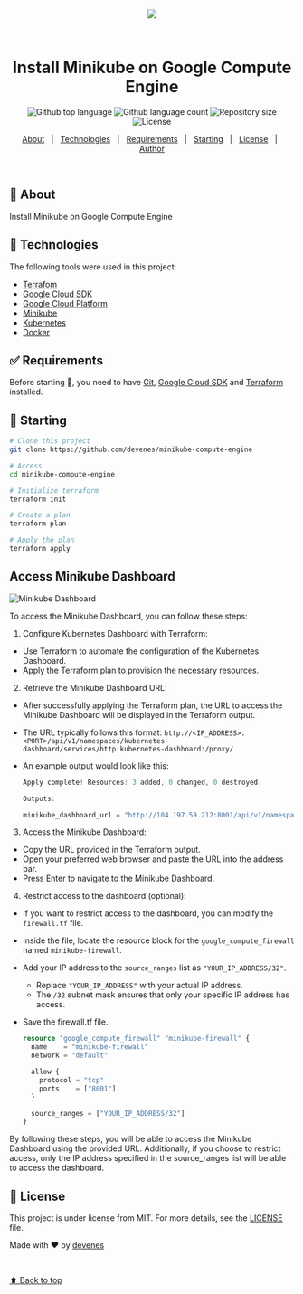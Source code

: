 <div align="center" id="top"> 
  <img src="![minikube-banner](https://github.com/user-attachments/assets/06927acc-b53f-4787-b6dc-a2bf0b27901d)
" />

&#xa0;

  <!-- <a href="https://minikubecomputeengine1.netlify.app">Demo</a> -->
</div>

<h1 align="center">Install Minikube on Google Compute Engine</h1>
<p align="center">
  <img alt="Github top language" src="https://img.shields.io/github/languages/top/devenes/minikube-compute-engine?color=56BEB8">
  <img alt="Github language count" src="https://img.shields.io/github/languages/count/devenes/minikube-compute-engine?color=56BEB8">
  <img alt="Repository size" src="https://img.shields.io/github/repo-size/devenes/minikube-compute-engine?color=56BEB8">
  <img alt="License" src="https://img.shields.io/github/license/devenes/minikube-compute-engine?color=56BEB8">
  <!-- <img alt="Github issues" src="https://img.shields.io/github/issues/devenes/minikube-compute-engine?color=56BEB8" /> -->
  <!-- <img alt="Github forks" src="https://img.shields.io/github/forks/devenes/minikube-compute-engine?color=56BEB8" /> -->
  <!-- <img alt="Github stars" src="https://img.shields.io/github/stars/devenes/minikube-compute-engine?color=56BEB8" /> -->
</p>

<!-- Status -->

<!-- <h4 align="center">
	🚧  Minikube Compute Engine1 🚀 Under construction...  🚧
</h4>

<hr> -->

<p align="center">
  <a href="#dart-about">About</a> &#xa0; | &#xa0; 
  <a href="#rocket-technologies">Technologies</a> &#xa0; | &#xa0;
  <a href="#white_check_mark-requirements">Requirements</a> &#xa0; | &#xa0;
  <a href="#checkered_flag-starting">Starting</a> &#xa0; | &#xa0;
  <a href="#memo-license">License</a> &#xa0; | &#xa0;
  <a href="https://github.com/devenes" target="_blank">Author</a>
</p>

<br>

## :dart: About

Install Minikube on Google Compute Engine

## :rocket: Technologies

The following tools were used in this project:

- [Terrafom](https://www.terraform.io/)
- [Google Cloud SDK](https://cloud.google.com/sdk/docs/quickstarts)
- [Google Cloud Platform](https://cloud.google.com/)
- [Minikube](https://minikube.sigs.k8s.io/docs/)
- [Kubernetes](https://kubernetes.io/)
- [Docker](https://www.docker.com/)

## :white_check_mark: Requirements

Before starting :checkered_flag:, you need to have [Git](https://git-scm.com), [Google Cloud SDK](https://cloud.google.com/sdk/docs/quickstarts) and [Terraform](https://www.terraform.io/) installed.

## :checkered_flag: Starting

```bash
# Clone this project
git clone https://github.com/devenes/minikube-compute-engine

# Access
cd minikube-compute-engine

# Inıtialize terraform
terraform init

# Create a plan
terraform plan

# Apply the plan
terraform apply
```

## Access Minikube Dashboard

![Minikube Dashboard](.github/minikube-dashboard.png)

To access the Minikube Dashboard, you can follow these steps:

1. Configure Kubernetes Dashboard with Terraform:

- Use Terraform to automate the configuration of the Kubernetes Dashboard.
- Apply the Terraform plan to provision the necessary resources.

2. Retrieve the Minikube Dashboard URL:

- After successfully applying the Terraform plan, the URL to access the Minikube Dashboard will be displayed in the Terraform output.
- The URL typically follows this format: `http://<IP_ADDRESS>:<PORT>/api/v1/namespaces/kubernetes-dashboard/services/http:kubernetes-dashboard:/proxy/`
- An example output would look like this:

  ```js
  Apply complete! Resources: 3 added, 0 changed, 0 destroyed.

  Outputs:

  minikube_dashboard_url = "http://104.197.59.212:8001/api/v1/namespaces/kubernetes-dashboard/services/http:kubernetes-dashboard:/proxy/"
  ```

3. Access the Minikube Dashboard:

- Copy the URL provided in the Terraform output.
- Open your preferred web browser and paste the URL into the address bar.
- Press Enter to navigate to the Minikube Dashboard.

4. Restrict access to the dashboard (optional):

- If you want to restrict access to the dashboard, you can modify the `firewall.tf` file.
- Inside the file, locate the resource block for the `google_compute_firewall` named `minikube-firewall`.
- Add your IP address to the `source_ranges` list as `"YOUR_IP_ADDRESS/32"`.
  - Replace `"YOUR_IP_ADDRESS"` with your actual IP address.
  - The `/32` subnet mask ensures that only your specific IP address has access.
- Save the firewall.tf file.

  ```tf
  resource "google_compute_firewall" "minikube-firewall" {
    name    = "minikube-firewall"
    network = "default"

    allow {
      protocol = "tcp"
      ports    = ["8001"]
    }

    source_ranges = ["YOUR_IP_ADDRESS/32"]
  }
  ```

By following these steps, you will be able to access the Minikube Dashboard using the provided URL. Additionally, if you choose to restrict access, only the IP address specified in the source_ranges list will be able to access the dashboard.

## :memo: License

This project is under license from MIT. For more details, see the [LICENSE](LICENSE) file.

Made with :heart: by <a href="https://github.com/devenes" target="_blank">devenes</a>

&#xa0;

<a href="#top">⬆️ Back to top</a>
